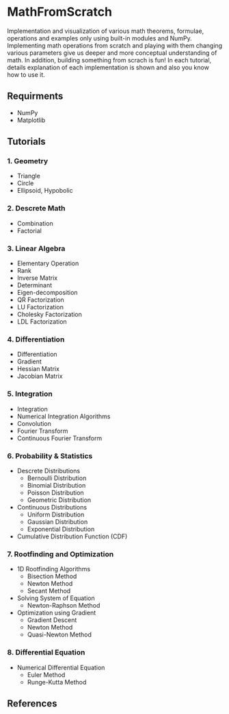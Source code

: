 # MathFromScratch
Implementation and visualization of various math theorems, formulae, operations and examples only using built-in modules and NumPy. Implementing math operations from scratch and playing with them changing various parameters give us deeper and more conceptual understanding of math. In addition, building something from scrach is fun!
In each tutorial, details explanation of each implementation is shown and also you know how to use it.

## Requirments
- NumPy
- Matplotlib

## Tutorials
### 1. Geometry
- Triangle
- Circle
- Ellipsoid, Hypobolic

### 2. Descrete Math
- Combination
- Factorial

### 3. Linear Algebra
- Elementary Operation
- Rank
- Inverse Matrix
- Determinant
- Eigen-decomposition
- QR Factorization
- LU Factorization
- Cholesky Factorization
- LDL Factorization

### 4. Differentiation
- Differentiation
- Gradient
- Hessian Matrix
- Jacobian Matrix

### 5. Integration
- Integration
- Numerical Integration Algorithms
- Convolution
- Fourier Transform
- Continuous Fourier Transform

### 6. Probability & Statistics
- Descrete Distributions
  - Bernoulli Distribution
  - Binomial Distribution
  - Poisson Distribution
  - Geometric Distribution
- Continuous Distributions
  - Uniform Distribution
  - Gaussian Distribution
  - Exponential Distribution
- Cumulative Distribution Function (CDF)

### 7. Rootfinding and Optimization
- 1D Rootfinding Algorithms
  - Bisection Method
  - Newton Method
  - Secant Method
- Solving System of Equation
  - Newton-Raphson Method
- Optimization using Gradient
  - Gradient Descent
  - Newton Method
  - Quasi-Newton Method

### 8. Differential Equation
- Numerical Differential Equation
  - Euler Method
  - Runge-Kutta Method

## References
